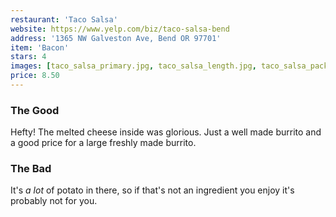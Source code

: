 ```yaml
---
restaurant: 'Taco Salsa'
website: https://www.yelp.com/biz/taco-salsa-bend
address: '1365 NW Galveston Ave, Bend OR 97701'
item: 'Bacon'
stars: 4
images: [taco_salsa_primary.jpg, taco_salsa_length.jpg, taco_salsa_package.jpg]
price: 8.50
---
```


### The Good

Hefty! The melted cheese inside was glorious. Just a well made burrito and a good price for a large freshly made burrito.

### The Bad

It's _a lot_ of potato in there, so if that's not an ingredient you enjoy it's probably not for you.
